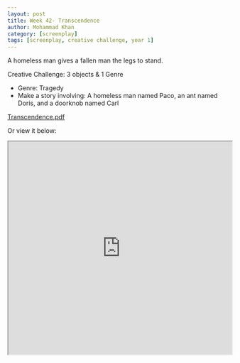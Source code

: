 ```yaml
---
layout: post
title: Week 42- Transcendence
author: Mohammad Khan
category: [screenplay]
tags: [screenplay, creative challenge, year 1]
---
```

A homeless man gives a fallen man the legs to stand. 

Creative Challenge: 3 objects & 1 Genre
- Genre: Tragedy
- Make a story involving: A homeless man named Paco, an ant named Doris, and a doorknob named Carl



<p><a href="https://drive.google.com/file/d/1E6gwVTCcD13UyedxD3t-4xMu5B_-U9oe/view?usp=sharing">
Transcendence.pdf</a></p>


Or view it below: 
<iframe src="https://drive.google.com/file/d/1E6gwVTCcD13UyedxD3t-4xMu5B_-U9oe/preview" width="100%" height="480" allow="autoplay"></iframe>